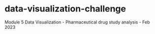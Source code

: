 # data-visualization-challenge
Module 5 Data Visualization  - Pharmaceutical drug study analysis - Feb 2023
